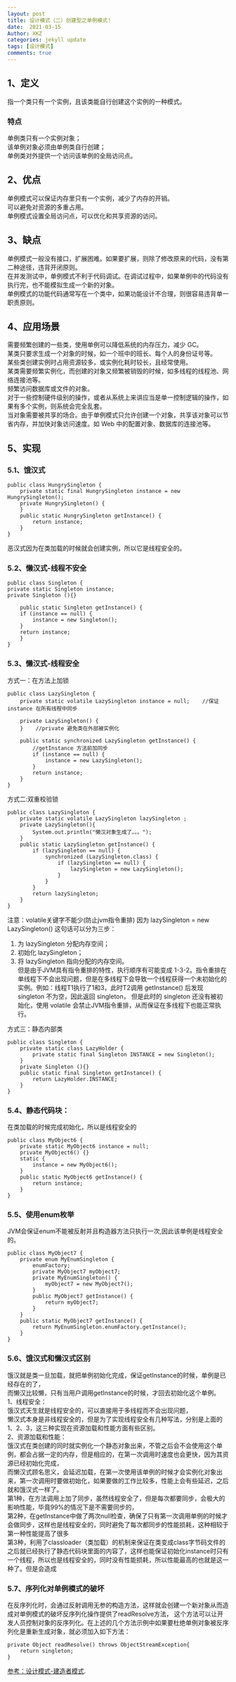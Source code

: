 ```yaml
---
layout: post
title: 设计模式（二）创建型之单例模式!
date:  2021-03-15
Author: XKZ
categories: jekyll update
tags: [设计模式]
comments: true
---
```

## 1、定义
指一个类只有一个实例，且该类能自行创建这个实例的一种模式。
### 特点
单例类只有一个实例对象；   
该单例对象必须由单例类自行创建；    
单例类对外提供一个访问该单例的全局访问点。    
## 2、优点
单例模式可以保证内存里只有一个实例，减少了内存的开销。     
可以避免对资源的多重占用。   
单例模式设置全局访问点，可以优化和共享资源的访问。
## 3、缺点
单例模式一般没有接口，扩展困难。如果要扩展，则除了修改原来的代码，没有第二种途径，违背开闭原则。    
在并发测试中，单例模式不利于代码调试。在调试过程中，如果单例中的代码没有执行完，也不能模拟生成一个新的对象。   
单例模式的功能代码通常写在一个类中，如果功能设计不合理，则很容易违背单一职责原则。  
## 4、应用场景
需要频繁创建的一些类，使用单例可以降低系统的内存压力，减少 GC。    
某类只要求生成一个对象的时候，如一个班中的班长、每个人的身份证号等。   
某些类创建实例时占用资源较多，或实例化耗时较长，且经常使用。    
某类需要频繁实例化，而创建的对象又频繁被销毁的时候，如多线程的线程池、网络连接池等。    
频繁访问数据库或文件的对象。    
对于一些控制硬件级别的操作，或者从系统上来讲应当是单一控制逻辑的操作，如果有多个实例，则系统会完全乱套。   
当对象需要被共享的场合。由于单例模式只允许创建一个对象，共享该对象可以节省内存，并加快对象访问速度。如 Web 中的配置对象、数据库的连接池等。   
## 5、实现
### 5.1、饿汉式

    public class HungrySingleton {
        private static final HungrySingleton instance = new HungrySingleton();
        private HungrySingleton() {
        }
        public static HungrySingleton getInstance() {
            return instance;
        }
    }

恶汉式因为在类加载的时候就会创建实例，所以它是线程安全的。
### 5.2、懒汉式-线程不安全

    public class Singleton {  
    private static Singleton instance;  
    private Singleton (){}
    
        public static Singleton getInstance() {  
        if (instance == null) {  
            instance = new Singleton();  
        }  
        return instance;  
        }  
    }

### 5.3、懒汉式-线程安全
方式一：在方法上加锁

    public class LazySingleton {
        private static volatile LazySingleton instance = null;    //保证 instance 在所有线程中同步
    
        private LazySingleton() {
        }    //private 避免类在外部被实例化
    
        public static synchronized LazySingleton getInstance() {
            //getInstance 方法前加同步
            if (instance == null) {
                instance = new LazySingleton();
            }
            return instance;
        }
    }

方式二:双重校验锁
    
    public class LazySingleton {
        private static volatile LazySingleton lazySingleton ;
        private LazySingleton(){
            System.out.println("懒汉对象生成了。。。");
        }
        public static LazySingleton getInstance() {
            if (lazySingleton == null) {  
                synchronized (LazySingleton.class) {  
                    if (lazySingleton == null) {  
                        lazySingleton = new LazySingleton();
                    }  
                }  
            }  
            return lazySingleton;
        }
    }

注意：volatile关键字不能少(防止jvm指令重排)
因为 lazySingleton = new LazySingleton() 这句话可以分为三步：    
1. 为 lazySingleton 分配内存空间；   
2. 初始化 lazySingleton；   
3. 将 lazySingleton 指向分配的内存空间。   
但是由于JVM具有指令重排的特性，执行顺序有可能变成 1-3-2。指令重排在单线程下不会出现问题，但是在多线程下会导致一个线程获得一个未初始化的实例。例如：线程T1执行了1和3，此时T2调用 getInstance() 后发现 singleton 不为空，因此返回 singleton， 但是此时的 singleton 还没有被初始化，使用 volatile 会禁止JVM指令重排，从而保证在多线程下也能正常执行。

方式三：静态内部类

    public class Singleton {  
        private static class LazyHolder {  
            private static final Singleton INSTANCE = new Singleton();  
        }  
        private Singleton (){}  
        public static final Singleton getInstance() {  
            return LazyHolder.INSTANCE;  
        }  
    }

### 5.4、静态代码块：
在类加载的时候完成初始化，所以是线程安全的

    public class MyObject6 {
        private static MyObject6 instance = null;
        private MyObject6() {}
        static {
            instance = new MyObject6();
        }
        public static MyObject6 getInstance() {
            return instance;
        }
    }

### 5.5、使用enum枚举
JVM会保证enum不能被反射并且构造器方法只执行一次,因此该单例是线程安全的。

    public class MyObject7 {
        private enum MyEnumSingleton {
            enumFactory;
            private MyObject7 myObject7;
            private MyEnumSingleton() {
                myObject7 = new MyObject7();
            }
            public MyObject7 getInstance() {
                return myObject7;
            }
        }
        public static MyObject7 getInstance() {
            return MyEnumSingleton.enumFactory.getInstance();
        }
    }

### 5.6、饿汉式和懒汉式区别
饿汉就是类一旦加载，就把单例初始化完成，保证getInstance的时候，单例是已经存在的了，   
而懒汉比较懒，只有当用户调用getInstance的时候，才回去初始化这个单例。   
1、线程安全：  
饿汉式天生就是线程安全的，可以直接用于多线程而不会出现问题，   
懒汉式本身是非线程安全的，但是为了实现线程安全有几种写法，分别是上面的1、2、3，这三种实现在资源加载和性能方面有些区别。   
2、资源加载和性能：    
饿汉式在类创建的同时就实例化一个静态对象出来，不管之后会不会使用这个单例，都会占据一定的内存，但是相应的，在第一次调用时速度也会更快，因为其资源已经初始化完成，   
而懒汉式顾名思义，会延迟加载，在第一次使用该单例的时候才会实例化对象出来，第一次调用时要做初始化，如果要做的工作比较多，性能上会有些延迟，之后就和饿汉式一样了。   
第1种，在方法调用上加了同步，虽然线程安全了，但是每次都要同步，会极大的影响性能，毕竟99%的情况下是不需要同步的，   
第2种，在getInstance中做了两次null检查，确保了只有第一次调用单例的时候才会做同步，这样也是线程安全的，同时避免了每次都同步的性能损耗，这种相较于第一种性能提高了很多  
第3种，利用了classloader（类加载）的机制来保证在类变成class字节码文件的之后就已经执行了静态代码块里面的内容了，这样也能保证初始化instance时只有一个线程，所以也是线程安全的，同时没有性能损耗，所以性能最高的也就是这一种了。但是会造成   

### 5.7、序列化对单例模式的破坏
在反序列化时，会通过反射调用无参的构造方法，这样就会创建一个新对象从而造成对单例模式的破坏反序列化操作提供了readResolve方法，
这个方法可以让开发人员控制对象的反序列化。在上述的几个方法示例中如果要杜绝单例对象被反序列化是重新生成对象，就必须加入如下方法：

    private Object readResolve() throws ObjectStreamException{
        return singleton;
    }

[参考：设计模式-建造者模式](http://c.biancheng.net/view/1354.html "建造者模式").
